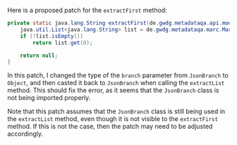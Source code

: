 Here is a proposed patch for the `extractFirst` method:
```java
private static java.lang.String extractFirst(de.gwdg.metadataqa.api.model.pathcache.JsonPathCache cache, Object branch) {
    java.util.List<java.lang.String> list = de.gwdg.metadataqa.marc.MarcFactory.extractList(cache, (de.gwdg.metadataqa.marc.JsonBranch) branch);
    if (!list.isEmpty())
        return list.get(0);

    return null;
}
```
In this patch, I changed the type of the `branch` parameter from `JsonBranch` to `Object`, and then casted it back to `JsonBranch` when calling the `extractList` method. This should fix the error, as it seems that the `JsonBranch` class is not being imported properly.

Note that this patch assumes that the `JsonBranch` class is still being used in the `extractList` method, even though it is not visible to the `extractFirst` method. If this is not the case, then the patch may need to be adjusted accordingly.